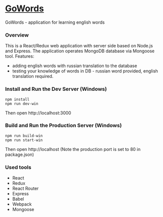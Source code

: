 # [GoWords](https://github.com/intanta/go-words)

GoWords - application for learning english words

### Overview

This is a React/Redux web application with server side based on Node.js and Express. The application operates MongoDB database via Mongoose tool.
Features:
* adding english words with russian translation to the database
* testing your knowledge of words in DB - russian word provided, english translation required.

### Install and Run the Dev Server (Windows)

```
npm install
npm run dev-win
```
Then open http://localhost:3000

### Build and Run the Production Server (Windows)

```
npm run build-win
npm run start-win
```
Then open http://localhost
(Note the production port is set to 80 in package.json)

### Used tools

* React
* Redux
* React Router
* Express
* Babel
* Webpack
* Mongoose
